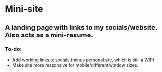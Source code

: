 # Mini-site

## A landing page with links to my socials/website. Also acts as a mini-resume.

### To-do:
- Add working links to socials (minus personal site, which is still a WIP)
- Make site more responsive for mobile/different window sizes. 

